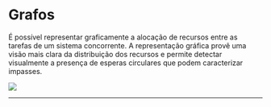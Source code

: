 # Grafos 

É possível representar
graficamente a alocação de
recursos entre as tarefas de um
sistema concorrente. A
representação gráfica provê uma
visão mais clara da distribuição
dos recursos e permite detectar
visualmente a presença de
esperas circulares que podem
caracterizar impasses.

<img src="https://github.com/JoaoIto/Sistemas-De-Informacao/blob/main/4Per%C3%ADodo/Sistemas%20Operacionais/A2/parte1/deadlock/Grafos/SmartSelect_20240506_090241_Samsung%20Notes.jpg"/>

---
